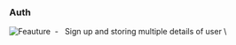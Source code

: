 [FeatureBadge]: https://img.shields.io/badge/Feature-blue
[FixBadge]: https://img.shields.io/badge/Fix-red
[EnhancementBadge]: https://img.shields.io/badge/Enhancement-yellow


### Auth
![Feauture][FeatureBadge]&nbsp; - &nbsp; Sign up and storing multiple details of user \
